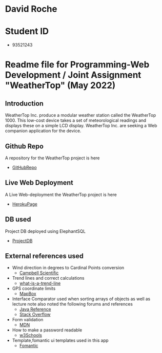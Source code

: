 # David Roche 

# Student ID  
- 93521243
# Readme file for Programming-Web Development / Joint Assignment "WeatherTop"  (May 2022)

## Introduction
WeatherTop Inc. produce a modular weather station called the WeatherTop 1000. This low-cost device takes a set of meteorological readings and displays these on a simple LCD
display. WeatherTop Inc. are seeking a Web companion application for the device.

## Github Repo
A repository for the WeatherTop project is here
- [GitHubRepo](https://github.com/RocheDJ/WeaterTop.git) 
## Live Web Deployment
A Live Web-deployment the WeatherTop project is here 
- [HerokuPage](https://warm-peak-91173.herokuapp.com)
## DB used
Project DB deployed using ElephantSQL 
- [ProjectDB](https://api.elephantsql.com/console/f4bc670c-3353-4650-aaab-0a09023a9798/details)
## External references used
- Wind direction in degrees to Cardinal Points conversion  
  - [Campbell Scientific](https://www.campbellsci.com/blog/convert-wind-directions)
- Trend lines and correct calculations
  - [what-is-a-trend-line](https://study.com/academy/lesson/what-is-a-trend-line-in-math-definition-equation-analysis.html)
- GPS coordinate limits
  - [MapBox](https://docs.mapbox.com/help/glossary/lat-lon/#:~:text=Latitude%20and%20longitude%20are%20a,180%20to%20180%20for%20longitude.)
- Interface Comparator used when sorting arrays of objects as well as lecture note also noted the following forums and references
  - [Java Reference](https://docs.oracle.com/javase/6/docs/api/java/util/Comparator.html)
  - [Stack Overflow](https://stackoverflow.com/questions/2784514/sort-arraylist-of-custom-objects-by-property)
- Form validation
  - [MDN](https://developer.mozilla.org/en-US/docs/Learn/Forms/Form_validation#built-in_form_validation_examples)
- How to make a password readable
  - [w3Schools](https://www.w3schools.com/howto/howto_js_toggle_password.asp)
- Template,fomantic ui templates used in this app
  - [Fomantic](https://fomantic-ui.com/)
  